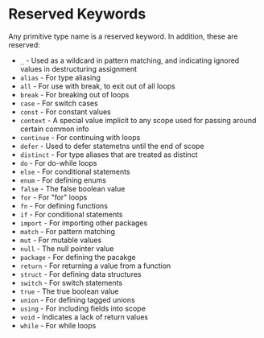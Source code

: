 # Reserved Keywords


Any primitive type name is a reserved keyword. In addition, these are reserved:

* `_` - Used as a wildcard in pattern matching, and indicating ignored values in destructuring assignment
* `alias` - For type aliasing
* `all` - For use with break, to exit out of all loops
* `break` - For breaking out of loops
* `case` - For switch cases
* `const` - For constant values
* `context` - A special value implicit to any scope used for passing around certain common info
* `continue` - For continuing with loops
* `defer` - Used to defer statemetns until the end of scope
* `distinct` - For type aliases that are treated as distinct
* `do` - For do-while loops
* `else` - For conditional statements
* `enum` - For defining enums
* `false` - The false boolean value
* `for` - For "for" loops
* `fn` - For defining functions
* `if` - For conditional statements
* `import` - For importing other packages
* `match` - For pattern matching
* `mut` - For mutable values
* `null` - The null pointer value
* `package` - For defining the pacakge
* `return` - For returning a value from a function
* `struct` - For defining data structures
* `switch` - For switch statements
* `true` - The true boolean value
* `union` - For defining tagged unions
* `using` - For including fields into scope
* `void` - Indicates a lack of return values
* `while` - For while loops

